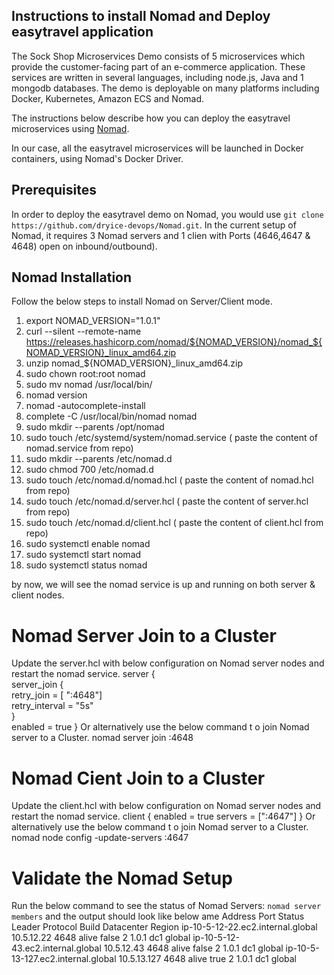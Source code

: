 ## Instructions to install Nomad and Deploy easytravel application
The Sock Shop Microservices Demo consists of 5 microservices which provide the customer-facing part of an e-commerce application. These services are written in several languages, including node.js, Java and 1 mongodb databases. The demo is deployable on many platforms including Docker, Kubernetes, Amazon ECS and Nomad.

The instructions below describe how you can deploy the easytravel microservices using [Nomad](https://www.nomadproject.io/).

In our case, all the easytravel microservices will be launched in Docker containers, using Nomad's Docker Driver.  

## Prerequisites
In order to deploy the easytravel demo on Nomad, you would use `git clone https://github.com/dryice-devops/Nomad.git`. In the current setup of Nomad, it requires 3 Nomad servers and 1 clien with Ports (4646,4647 & 4648) open on inbound/outbound).

## Nomad Installation
Follow the below steps to install Nomad on Server/Client mode.

1. export NOMAD_VERSION="1.0.1"
2. curl --silent --remote-name https://releases.hashicorp.com/nomad/${NOMAD_VERSION}/nomad_${NOMAD_VERSION}_linux_amd64.zip
3. unzip nomad_${NOMAD_VERSION}_linux_amd64.zip
4. sudo chown root:root nomad
5. sudo mv nomad /usr/local/bin/
6. nomad version
7. nomad -autocomplete-install
8. complete -C /usr/local/bin/nomad nomad
9. sudo mkdir --parents /opt/nomad
10. sudo touch /etc/systemd/system/nomad.service ( paste the content of nomad.service from repo)
11. sudo mkdir --parents /etc/nomad.d
12. sudo chmod 700 /etc/nomad.d
13. sudo touch /etc/nomad.d/nomad.hcl   ( paste the content of nomad.hcl from repo)
14. sudo touch /etc/nomad.d/server.hcl  ( paste the content of server.hcl from repo)
15. sudo touch /etc/nomad.d/client.hcl  ( paste the content of client.hcl from repo)
16. sudo systemctl enable nomad
17. sudo systemctl start nomad
18. sudo systemctl status nomad

by now, we will see the nomad service is up and running on both server & client nodes.

# Nomad Server Join to a Cluster
Update the server.hcl with below configuration on Nomad server nodes and restart the nomad service.
server {  
	server_join {    
		retry_join = [ "<ip of Nomad Server>:4648"]    
		retry_interval = "5s"  
	}  
        enabled = true
}
Or alternatively use the below command t o join Nomad server to a Cluster.
nomad server join <ip>:4648

# Nomad Cient Join to a Cluster
Update the client.hcl with below configuration on Nomad server nodes and restart the nomad service.
client {
  enabled = true
  servers = ["<IP>:4647"]
}
Or alternatively use the below command t o join Nomad server to a Cluster.
nomad node config -update-servers <IP>:4647
  
# Validate the Nomad Setup

Run the below command to see the status of Nomad Servers:
`nomad server members`
and the output should look like below
ame                                Address      Port  Status  Leader  Protocol  Build  Datacenter  Region
ip-10-5-12-22.ec2.internal.global   10.5.12.22   4648  alive   false   2         1.0.1  dc1         global
ip-10-5-12-43.ec2.internal.global   10.5.12.43   4648  alive   false   2         1.0.1  dc1         global
ip-10-5-13-127.ec2.internal.global  10.5.13.127  4648  alive   true    2         1.0.1  dc1         global

